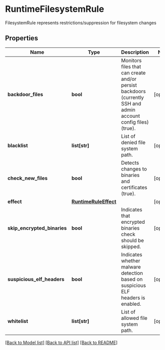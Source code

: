 # RuntimeFilesystemRule

FilesystemRule represents restrictions/suppression for filesystem changes

## Properties
Name | Type | Description | Notes
------------ | ------------- | ------------- | -------------
**backdoor_files** | **bool** | Monitors files that can create and/or persist backdoors (currently SSH and admin account config files) (true).  | [optional] 
**blacklist** | **list[str]** | List of denied file system path.  | [optional] 
**check_new_files** | **bool** | Detects changes to binaries and certificates (true).  | [optional] 
**effect** | [**RuntimeRuleEffect**](RuntimeRuleEffect.md) |  | [optional] 
**skip_encrypted_binaries** | **bool** | Indicates that encrypted binaries check should be skipped.  | [optional] 
**suspicious_elf_headers** | **bool** | Indicates whether malware detection based on suspicious ELF headers is enabled.  | [optional] 
**whitelist** | **list[str]** | List of allowed file system path.  | [optional] 

[[Back to Model list]](../README.md#documentation-for-models) [[Back to API list]](../README.md#documentation-for-api-endpoints) [[Back to README]](../README.md)


